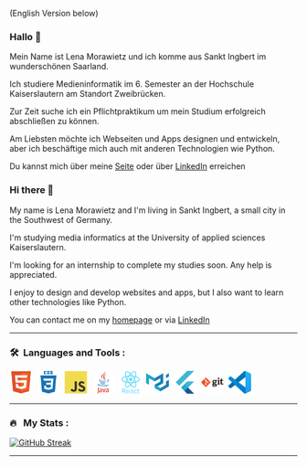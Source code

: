 (English Version below)
### Hallo 👋

Mein Name ist Lena Morawietz und ich komme aus Sankt Ingbert im wunderschönen Saarland. 

Ich studiere Medieninformatik im 6. Semester an der Hochschule Kaiserslautern am Standort Zweibrücken. 

Zur Zeit suche ich ein Pflichtpraktikum um mein Studium erfolgreich abschließen zu können.

Am Liebsten möchte ich Webseiten und Apps designen und entwickeln, aber ich beschäftige mich auch mit anderen Technologien wie Python.

Du kannst mich über meine [Seite](lenamorawietz.de) oder über [LinkedIn](https://www.linkedin.com/in/lena-morawietz-93a4a3165/)  erreichen



### Hi there 👋

My name is Lena Morawietz and I'm living in Sankt Ingbert, a small city in the Southwest of Germany.

I'm studying media informatics at the University of applied sciences Kaiserslautern.

I'm looking for an internship to complete my studies soon. Any help is appreciated.

I enjoy to design and develop websites and apps, but I also want to learn other technologies like Python.

You can contact me on my [homepage](lenamorawietz.de) or via [LinkedIn](https://www.linkedin.com/in/lena-morawietz-93a4a3165/) 

<!--

- 🔭 I’m currently working on ...
- 🌱 I’m currently learning ...
- 👯 I’m looking to collaborate on ...
- 🤔 I’m looking for help with ...
- 💬 Ask me about ...
- 📫 How to reach me: ...
- 😄 Pronouns: ...
- ⚡ Fun fact: ...
-->

---

### 🛠 &nbsp;Languages and Tools :

<p>
<img src="https://github.com/devicons/devicon/blob/master/icons/html5/html5-original.svg" title="HTML5" alt="HTML" width="40" height="40"/>&nbsp;
<img src="https://github.com/devicons/devicon/blob/master/icons/css3/css3-plain-wordmark.svg"  title="CSS3" alt="CSS" width="40" height="40"/>&nbsp;
<img src="https://github.com/devicons/devicon/blob/master/icons/javascript/javascript-original.svg" title="JavaScript" alt="JavaScript" width="40" height="40"/>&nbsp;
<img src="https://github.com/devicons/devicon/blob/master/icons/java/java-original-wordmark.svg" title="Java" alt="Java" width="40" height="40"/>&nbsp;
<img src="https://github.com/devicons/devicon/blob/master/icons/react/react-original-wordmark.svg" title="React" alt="React" width="40" height="40"/>&nbsp;
<img src="https://github.com/devicons/devicon/blob/master/icons/materialui/materialui-original.svg" title="Material UI" alt="Material UI" width="40" height="40"/>&nbsp;
<img src="https://github.com/devicons/devicon/blob/master/icons/flutter/flutter-original.svg" title="Flutter" alt="Flutter" width="40" height="40"/>&nbsp;
<img src="https://github.com/devicons/devicon/blob/master/icons/git/git-original-wordmark.svg" title="Git" **alt="Git" width="40" height="40"/>&nbsp;
<img src="https://github.com/devicons/devicon/blob/master/icons/vscode/vscode-original.svg" title="Visual Studio Code" width="40" height="40"/>&nbsp;
</p>

---


### 🔥 &nbsp; My Stats :
[![GitHub Streak](http://github-readme-streak-stats.herokuapp.com?user=lenamm12&theme=dark&background=000000)](https://git.io/streak-stats)
<!--
[![Top Langs](https://github-readme-stats.vercel.app/api/top-langs/?username=lenamm12&theme=vision-friendly-dark)](https://github.com/anuraghazra/github-readme-stats)
-->
---

